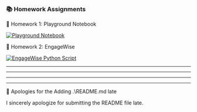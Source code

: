 ### 📚 Homework Assignments

📝 Homework 1: Playground Notebook

[![Playground Notebook](https://img.shields.io/badge/Playground%20Notebook-.ipynb-orange?logo=jupyter&style=for-the-badge)](./playground.ipynb)

🤖 Homework 2: EngageWise

[![EngageWise Python Script](https://img.shields.io/badge/EngageWise-.py-blue?logo=python&style=for-the-badge)](./EngageWise.py)


---
---
---
---


🙏 Apologies for the Adding .\README.md late

I sincerely apologize for submitting the README file late.

